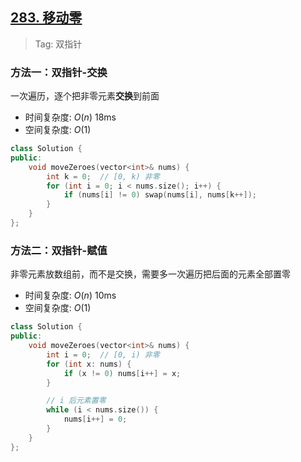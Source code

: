 ## [283. 移动零](https://leetcode.cn/problems/move-zeroes/description/)

> Tag: 双指针

### 方法一：双指针-交换

一次遍历，逐个把非零元素**交换**到前面

* 时间复杂度: ${O(n)}$ 18ms
* 空间复杂度: ${O(1)}$
```cpp
class Solution {
public:
    void moveZeroes(vector<int>& nums) {
        int k = 0;  // [0, k) 非零
        for (int i = 0; i < nums.size(); i++) {
            if (nums[i] != 0) swap(nums[i], nums[k++]);
        }
    }
};
```

### 方法二：双指针-赋值

非零元素放数组前，而不是交换，需要多一次遍历把后面的元素全部置零

* 时间复杂度: ${O(n)}$ 10ms
* 空间复杂度: ${O(1)}$
```cpp
class Solution {
public:
    void moveZeroes(vector<int>& nums) {
        int i = 0;  // [0, i) 非零
        for (int x: nums) {
            if (x != 0) nums[i++] = x;
        }

        // i 后元素置零
        while (i < nums.size()) {
            nums[i++] = 0;
        }
    }
};
```